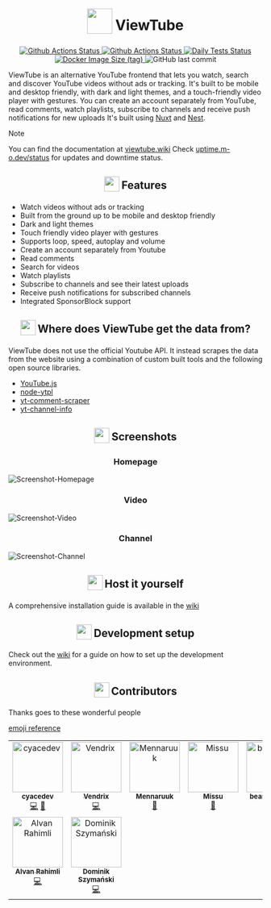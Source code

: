 <h1 align="center">
<sub>
<img  src="https://raw.githubusercontent.com/ViewTube/viewtube/development/.github/images/logo.png"
      height="50"
      width="50">
</sub>
ViewTube
</h1>

<p align="center">
  <a href="https://github.com/ViewTube/viewtube/actions/workflows/push-build-workflow.yml">
    <img src="https://github.com/ViewTube/viewtube/actions/workflows/push-build-workflow.yml/badge.svg?branch=development" alt="Github Actions Status"> 
  </a>
  <a href="https://github.com/ViewTube/viewtube/actions/workflows/build-nightly-workflow.yml">
    <img src="https://github.com/ViewTube/viewtube/actions/workflows/build-nightly-workflow.yml/badge.svg?branch=development" alt="Github Actions Status"> 
  </a>
  <a href="https://github.com/ViewTube/viewtube/actions/workflows/test-workflow.yml">
    <img src="https://github.com/ViewTube/viewtube/actions/workflows/test-workflow.yml/badge.svg?branch=development" alt="Daily Tests Status">
  </a>
  <a href="https://hub.docker.com/r/mauriceo/viewtube">
    <img src="https://img.shields.io/docker/image-size/mauriceo/viewtube/dev?label=docker%20image" alt="Docker Image Size (tag)">
  </a>
  <img src="https://img.shields.io/github/last-commit/viewtube/viewtube" alt="GitHub last commit">
</p>

ViewTube is an alternative YouTube frontend that lets you watch, search and discover YouTube videos without ads or tracking. It's built to be mobile and desktop friendly, with dark and light themes, and a touch-friendly video player with gestures. You can create an account separately from YouTube, read comments, watch playlists, subscribe to channels and receive push notifications for new uploads
It's built using [Nuxt](https://nuxt.com/) and [Nest](https://nestjs.com/).

> [!NOTE]
> You can find the documentation at [viewtube.wiki](https://viewtube.wiki)
Check [uptime.m-o.dev/status](https://uptime.m-o.dev/status) for updates and downtime status.  

<h2 align="center">
<sub>
<img  src=".github/icons/star.svg"
      height="30"
      width="30">
</sub>
Features
</h2>

- Watch videos without ads or tracking
- Built from the ground up to be mobile and desktop friendly
- Dark and light themes
- Touch friendly video player with gestures
- Supports loop, speed, autoplay and volume
- Create an account separately from Youtube
- Read comments
- Search for videos
- Watch playlists
- Subscribe to channels and see their latest uploads
- Receive push notifications for subscribed channels
- Integrated SponsorBlock support

<h2 align="center">
<sub>
<img  src=".github/icons/question.svg"
      height="30"
      width="30">
</sub>
Where does ViewTube get the data from?
</h2>

ViewTube does not use the official Youtube API. It instead scrapes the data from the website using a combination of custom built tools and the following open source libraries.

- [YouTube.js](https://github.com/LuanRT/YouTube.js)
- [node-ytpl](https://github.com/TimeForANinja/node-ytpl)
- [yt-comment-scraper](https://github.com/FreeTubeApp/yt-comment-scraper)
- [yt-channel-info](https://github.com/FreeTubeApp/yt-channel-info)

<h2 align="center">
<sub>
<img  src=".github/icons/screenshot.svg"
      height="30"
      width="30">
</sub>
Screenshots
</h2>

<h3 align="center">
Homepage
</h3>

![Screenshot-Homepage](https://i.ibb.co/Gk5tKQ7/lxt1y0mk.jpg)

<h3 align="center">
Video
</h3>

![Screenshot-Video](https://i.ibb.co/RTL2v3f/g2ejf7wf.jpg)

<h3 align="center">
Channel
</h3>

![Screenshot-Channel](https://i.ibb.co/h9mf1yd/6j45ao5r.jpg)

<h2 align="center">
<sub>
<img  src=".github/icons/home.svg"
      height="30"
      width="30">
</sub>
Host it yourself
</h2>

A comprehensive installation guide is available in the [wiki](https://viewtube.wiki/installation)

<h2 align="center">
<sub>
<img  src=".github/icons/dev.svg"
      height="30"
      width="30">
</sub>
Development setup
</h2>

Check out the [wiki](https://viewtube.wiki/development) for a guide on how to set up the development environment.

<h2 align="center">
<sub>
<img  src=".github/icons/people.svg"
      height="30"
      width="30">
</sub>
Contributors
</h2>

Thanks goes to these wonderful people

[emoji reference](https://allcontributors.org/docs/en/emoji-key)

<!-- ALL-CONTRIBUTORS-LIST:START - Do not remove or modify this section -->
<!-- prettier-ignore-start -->
<!-- markdownlint-disable -->
<table>
  <tbody>
    <tr>
      <td align="center" valign="top" width="14.28%"><a href="https://github.com/cyacedev"><img src="https://avatars0.githubusercontent.com/u/46712905?v=4?s=100" width="100px;" alt="cyacedev"/><br /><sub><b>cyacedev</b></sub></a><br /><a href="https://github.com/ViewTube/viewtube/commits?author=cyacedev" title="Code">💻</a> <a href="https://github.com/ViewTube/viewtube/commits?author=cyacedev" title="Documentation">📖</a></td>
      <td align="center" valign="top" width="14.28%"><a href="https://github.com/ckVendrix"><img src="https://avatars2.githubusercontent.com/u/51775140?v=4?s=100" width="100px;" alt="Vendrix"/><br /><sub><b>Vendrix</b></sub></a><br /><a href="https://github.com/ViewTube/viewtube/commits?author=ckVendrix" title="Code">💻</a></td>
      <td align="center" valign="top" width="14.28%"><a href="https://github.com/Mennaruuk"><img src="https://avatars.githubusercontent.com/u/52135169?v=4?s=100" width="100px;" alt="Mennaruuk"/><br /><sub><b>Mennaruuk</b></sub></a><br /><a href="https://github.com/ViewTube/viewtube/commits?author=Mennaruuk" title="Documentation">📖</a></td>
      <td align="center" valign="top" width="14.28%"><a href="https://github.com/mizzunet"><img src="https://avatars.githubusercontent.com/u/10193999?v=4?s=100" width="100px;" alt="Missu"/><br /><sub><b>Missu</b></sub></a><br /><a href="https://github.com/ViewTube/viewtube/commits?author=mizzunet" title="Documentation">📖</a></td>
      <td align="center" valign="top" width="14.28%"><a href="https://github.com/beardeddude"><img src="https://avatars.githubusercontent.com/u/36680638?v=4?s=100" width="100px;" alt="beardeddude"/><br /><sub><b>beardeddude</b></sub></a><br /><a href="https://github.com/ViewTube/viewtube/commits?author=beardeddude" title="Code">💻</a></td>
      <td align="center" valign="top" width="14.28%"><a href="http://matt.felle.nz"><img src="https://avatars.githubusercontent.com/u/58113890?v=4?s=100" width="100px;" alt="Matt Fellenz"/><br /><sub><b>Matt Fellenz</b></sub></a><br /><a href="https://github.com/ViewTube/viewtube/commits?author=mattfbacon" title="Code">💻</a></td>
      <td align="center" valign="top" width="14.28%"><a href="http://themisir.com"><img src="https://avatars.githubusercontent.com/u/29130291?v=4?s=100" width="100px;" alt="Misir"/><br /><sub><b>Misir</b></sub></a><br /><a href="https://github.com/ViewTube/viewtube/commits?author=themisir" title="Code">💻</a></td>
    </tr>
    <tr>
      <td align="center" valign="top" width="14.28%"><a href="https://www.rahim.li"><img src="https://avatars.githubusercontent.com/u/41202771?v=4?s=100" width="100px;" alt="Alvan Rahimli"/><br /><sub><b>Alvan Rahimli</b></sub></a><br /><a href="https://github.com/ViewTube/viewtube/commits?author=alvanrahimli" title="Code">💻</a></td>
      <td align="center" valign="top" width="14.28%"><a href="https://wtf.city"><img src="https://avatars.githubusercontent.com/u/10325355?v=4?s=100" width="100px;" alt="Dominik Szymański"/><br /><sub><b>Dominik Szymański</b></sub></a><br /><a href="https://github.com/ViewTube/viewtube/commits?author=chonsser" title="Code">💻</a></td>
    </tr>
  </tbody>
</table>

<!-- markdownlint-restore -->
<!-- prettier-ignore-end -->

<!-- ALL-CONTRIBUTORS-LIST:END -->
